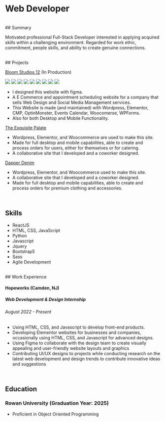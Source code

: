 # Web Developer

<br/>
## Summary

Motivated professional Full-Stack Developer interested in applying acquired skills within a challenging environment. Regarded for work ethic, commitment, people skills, and ability to create genuine connections. 

<br/>
## Projects

[Bloom Studios 12](https://bloomstudios12.com/) (In Production)

<img src="https://live.staticflickr.com/65535/53205802266_93a6c1b66f_z.jpg"/>
<img src="https://live.staticflickr.com/65535/53206306545_dfcf4467b4_n.jpg"/> 
<img src="https://live.staticflickr.com/65535/53206182359_0b1a555940_n.jpg"/> 
<img src="https://live.staticflickr.com/65535/53206306535_76fc6a757b_n.jpg"/> 
<img src="https://live.staticflickr.com/65535/53205802296_de3b106d03_n.jpg"/> 
<img src="https://live.staticflickr.com/65535/53204922587_7ec6d3e6b9_n.jpg"/>
<img src="https://live.staticflickr.com/65535/53205802241_52f530017e_n.jpg"/>
<img src="https://live.staticflickr.com/65535/53206306510_ddef13284e_n.jpg"/>
<img src="https://live.staticflickr.com/65535/53206182319_d4bc2c99b7_n.jpg"/>

 - I designed this website with figma.
 - A E Commerce and appointment scheduling website for a company that sells Web Design and Social Media Management services.
 - This Website is made (and maintained) with Wordpress, Elementor, CMP, OptinMonster, Events Calendar, Woocomerse, WPForms. 
 - Also for both Desktop and Mobile Functionality.

[The Exquisite Palate](https://heuristic-shamir.104-192-6-167.plesk.page/index.php/ozzy-restauraunt/)
 - Wordpress, Elementor, and Woocommerce are used to make this site.
 - Made for full desktop and mobile capabilities, able to create and process orders for users, either for themselves or for catering.
 - A collaborative site that I developed and a coworker designed.


[Dapper Denim](https://nice-visvesvaraya.104-192-6-167.plesk.page/)
 - Wordpress, Elementor, and Woocommerce used to make this site.
 - A collaborative site that I developed and a coworker designed.
 - Made for full desktop and mobile capabilities, able to create and process orders for premium clothing and accessories.


<br/>

## Skills

 - ReactJS
 - HTML, CSS, JavaScript
 - Python
 - Javascript
 - Jquery
 - Bootstrap5
 - Sass
 - Agile Development

<br/>
## Work Experience

#### Hopeworks (Camden, NJ) 
##### Web Development & Design Internship
###### August 2022 - Present
 - Using HTML, CSS, and Javascript to develop front-end products.
 - Developing Elementor websites for businesses and companies, occasionally using HTML, CSS, and Javascript for advanced designs.
 - Using Figma to collaborate with the design team to create visually appealing and user-friendly website layouts and graphics
 - Contributing UI/UX designs to projects while conducting research on the latest web development and design trends to contribute innovative ideas and suggestions

<br/>

## Education

### Rowan University (Graduation Year: 2025)
  - Proficient in Object Oriented Programming
